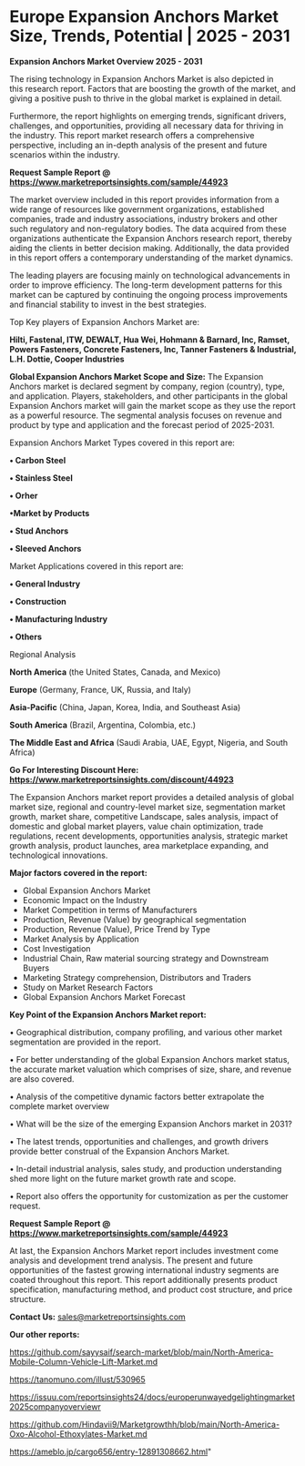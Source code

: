 # Europe Expansion Anchors Market Size, Trends, Potential | 2025 - 2031

<Strong> Expansion Anchors Market Overview 2025 - 2031</strong>

The rising technology in Expansion Anchors Market is also depicted in this research report. Factors that are boosting the growth of the market, and giving a positive push to thrive in the global market is explained in detail.

Furthermore, the report highlights on emerging trends, significant drivers, challenges, and opportunities, providing all necessary data for thriving in the industry. This report market research offers a comprehensive perspective, including an in-depth analysis of the present and future scenarios within the industry.

<strong>Request Sample Report @ <a href=https://www.marketreportsinsights.com/sample/44923>https://www.marketreportsinsights.com/sample/44923</a></strong>

The market overview included in this report provides information from a wide range of resources like government organizations, established companies, trade and industry associations, industry brokers and other such regulatory and non-regulatory bodies. The data acquired from these organizations authenticate the Expansion Anchors research report, thereby aiding the clients in better decision making. Additionally, the data provided in this report offers a contemporary understanding of the market dynamics.

The leading players are focusing mainly on technological advancements in order to improve efficiency. The long-term development patterns for this market can be captured by continuing the ongoing process improvements and financial stability to invest in the best strategies.

Top Key players of Expansion Anchors Market are:

<strong>Hilti, Fastenal, ITW, DEWALT, Hua Wei, Hohmann & Barnard, Inc, Ramset, Powers Fasteners, Concrete Fasteners, Inc, Tanner Fasteners & Industrial, L.H. Dottie, Cooper Industries</strong>

<strong><b>Global Expansion Anchors Market Scope and Size:</b></strong>
The Expansion Anchors market is declared segment by company, region (country), type, and application. Players, stakeholders, and other participants in the global Expansion Anchors market will gain the market scope as they use the report as a powerful resource. The segmental analysis focuses on revenue and product by type and application and the forecast period of 2025-2031.

Expansion Anchors Market Types covered in this report are:

<strong>•  Carbon Steel

•  Stainless Steel

•  Orher

•Market by Products

•  Stud Anchors

•  Sleeved Anchors</strong>

Market Applications covered in this report are:

<strong>•  General Industry

•  Construction

•  Manufacturing Industry

•  Others</strong> 

Regional Analysis

<strong>North America</strong> (the United States, Canada, and Mexico)

<strong>Europe</strong> (Germany, France, UK, Russia, and Italy)

<strong>Asia-Pacific</strong> (China, Japan, Korea, India, and Southeast Asia)

<strong>South America</strong> (Brazil, Argentina, Colombia, etc.)

<strong>The Middle East and Africa</strong> (Saudi Arabia, UAE, Egypt, Nigeria, and South Africa)

<strong>Go For Interesting Discount Here: <a href=https://www.marketreportsinsights.com/discount/44923>https://www.marketreportsinsights.com/discount/44923</a></strong>

The Expansion Anchors market report provides a detailed analysis of global market size, regional and country-level market size, segmentation market growth, market share, competitive Landscape, sales analysis, impact of domestic and global market players, value chain optimization, trade regulations, recent developments, opportunities analysis, strategic market growth analysis, product launches, area marketplace expanding, and technological innovations.

<strong><b>Major factors covered in the report:</b></strong>
<ul>
  <li>Global Expansion Anchors Market </li>
  <li>Economic Impact on the Industry</li>
  <li>Market Competition in terms of Manufacturers</li>
  <li>Production, Revenue (Value) by geographical segmentation</li>
  <li>Production, Revenue (Value), Price Trend by Type</li>
  <li>Market Analysis by Application</li>
  <li>Cost Investigation</li>
  <li>Industrial Chain, Raw material sourcing strategy and Downstream Buyers</li>
  <li>Marketing Strategy comprehension, Distributors and Traders</li>
  <li>Study on Market Research Factors</li>
  <li>Global Expansion Anchors Market Forecast</li>
</ul>

<strong><b>Key Point of the Expansion Anchors Market report:</b></strong>

• Geographical distribution, company profiling, and various other market segmentation are provided in the report.

• For better understanding of the global Expansion Anchors market status, the accurate market valuation which comprises of size, share, and revenue are also covered.

• Analysis of the competitive dynamic factors better extrapolate the complete market overview

• What will be the size of the emerging Expansion Anchors market in 2031?

• The latest trends, opportunities and challenges, and growth drivers provide better construal of the Expansion Anchors Market.

• In-detail industrial analysis, sales study, and production understanding shed more light on the future market growth rate and scope.

• Report also offers the opportunity for customization as per the customer request.

<strong>Request Sample Report @ <a href=https://www.marketreportsinsights.com/sample/44923>https://www.marketreportsinsights.com/sample/44923</a></strong>

At last, the Expansion Anchors Market report includes investment come analysis and development trend analysis. The present and future opportunities of the fastest growing international industry segments are coated throughout this report. This report additionally presents product specification, manufacturing method, and product cost structure, and price structure.

<strong>Contact Us:</strong>
sales@marketreportsinsights.com

<strong>Our other reports:</strong>

<a href=https://github.com/sayysaif/search-market/blob/main/North-America-Mobile-Column-Vehicle-Lift-Market.md>https://github.com/sayysaif/search-market/blob/main/North-America-Mobile-Column-Vehicle-Lift-Market.md</a>

<a href=https://tanomuno.com/illust/530965>https://tanomuno.com/illust/530965</a>

<a href=https://issuu.com/reportsinsights24/docs/europerunwayedgelightingmarket2025companyoverviewr>https://issuu.com/reportsinsights24/docs/europerunwayedgelightingmarket2025companyoverviewr</a>

<a href=https://github.com/Hindavii9/Marketgrowthh/blob/main/North-America-Oxo-Alcohol-Ethoxylates-Market.md>https://github.com/Hindavii9/Marketgrowthh/blob/main/North-America-Oxo-Alcohol-Ethoxylates-Market.md</a>

<a href=https://ameblo.jp/cargo656/entry-12891308662.html>https://ameblo.jp/cargo656/entry-12891308662.html</a>"
